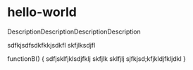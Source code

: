 # hello-world
DescriptionDescriptionDescriptionDescription

sdfkjsdfsdkfkkjsdkfl
skfjlksdjfl

functionB() {
  sdfjsklfjklsdjfklj
  skfjlk
  sklfjlj
  sjfkjsd;kfjkldjfkljdkl
}
